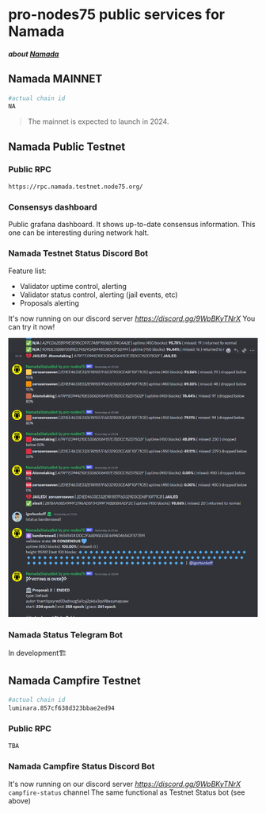 # pro-nodes75 public services for Namada
#### _about [Namada](https://namada.net/)_



## Namada MAINNET
```bash
#actual chain id
NA
```
> The mainnet is expected to launch in 2024.


## Namada Public Testnet



### Public RPC
```bash
https://rpc.namada.testnet.node75.org/
```

### Consensys dashboard 
Public grafana dashboard. 
It shows up-to-date consensus information. This one can be interesting during network halt.


### Namada Testnet Status Discord Bot
Feature list:
* Validator uptime control, alerting
* Validator status control, alerting (jail events, etc)
* Proposals alerting

It's now running on our discord server _https://discord.gg/9WpBKyTNrX_ You can try it now!

![Bot_chat_pict](./namada_bot_chat_example_0.png?raw=true)

### Namada Status Telegram Bot
In development🏗


## Namada Сampfire Testnet
```bash
#actual chain id
luminara.857cf638d323bbae2ed94
```

### Public RPC
```bash
TBA
```

### Namada Campfire Status Discord Bot

It's now running on our discord server _https://discord.gg/9WpBKyTNrX_ `campfire-status` channel
The same functional as Testnet Status bot (see above)


